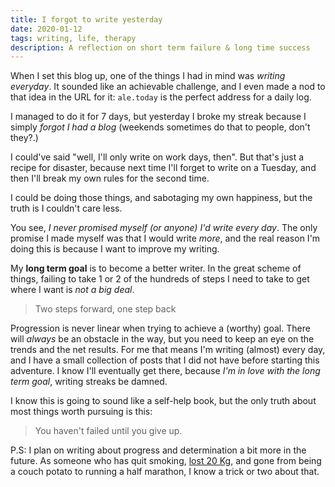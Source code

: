 ```yaml
---
title: I forgot to write yesterday
date: 2020-01-12
tags: writing, life, therapy
description: A reflection on short term failure & long time success
---
```


When I set this blog up, one of the things I had in mind was *writing everyday*. It sounded like an achievable challenge, and I even made a nod to that idea in the URL for it: `ale.today` is the perfect address for a daily log.

I managed to do it for 7 days, but yesterday I broke my streak because I simply *forgot I had a blog* (weekends sometimes do that to people, don't they?.)

I could've said "well, I'll only write on work days, then". But that's just a recipe for disaster, because next time I'll forget to write on a Tuesday, and then I'll break my own rules for the second time.

I could be doing those things, and sabotaging my own happiness, but the truth is I couldn't care less.

You see, *I never promised myself (or anyone) I'd write every day*. The only promise I made myself was that I would write *more*, and the real reason I'm doing this is because I want to improve my writing.

My **long term goal** is to become a better writer. In the great scheme of things, failing to take 1 or 2 of the hundreds of steps I need to take to get where I want is *not a big deal*.

> Two steps forward, one step back

Progression is never linear when trying to achieve a (worthy) goal. There will *always* be an obstacle in the way, but you need to keep an eye on the trends and the net results. For me that means I'm writing (almost) every day, and I have a small collection of posts that I did not have before starting this adventure. I know I'll eventually get there, because *I'm in love with the long term goal*, writing streaks be damned.

I know this is going to sound like a self-help book, but the only truth about most things worth pursuing is this:

> You haven't failed until you give up.

P.S: I plan on writing about progress and determination a bit more in the future. As someone who has quit smoking, [lost 20 Kg](/the-1250-calories-diet/), and gone from being a couch potato to running a half marathon, I know a trick or two about that.